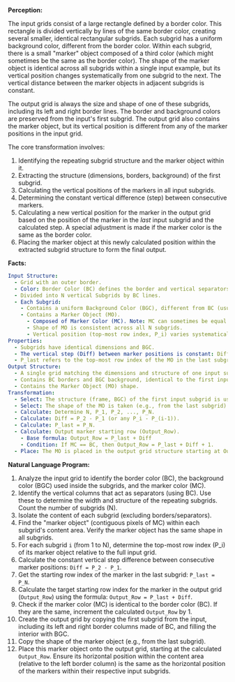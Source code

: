 **Perception:**

The input grids consist of a large rectangle defined by a border color. This rectangle is divided vertically by lines of the same border color, creating several smaller, identical rectangular subgrids. Each subgrid has a uniform background color, different from the border color. Within each subgrid, there is a small "marker" object composed of a third color (which might sometimes be the same as the border color). The shape of the marker object is identical across all subgrids within a single input example, but its vertical position changes systematically from one subgrid to the next. The vertical distance between the marker objects in adjacent subgrids is constant.

The output grid is always the size and shape of one of these subgrids, including its left and right border lines. The border and background colors are preserved from the input's first subgrid. The output grid also contains the marker object, but its vertical position is different from any of the marker positions in the input grid.

The core transformation involves:
1.  Identifying the repeating subgrid structure and the marker object within it.
2.  Extracting the structure (dimensions, borders, background) of the first subgrid.
3.  Calculating the vertical positions of the markers in all input subgrids.
4.  Determining the constant vertical difference (step) between consecutive markers.
5.  Calculating a new vertical position for the marker in the output grid based on the position of the marker in the *last* input subgrid and the calculated step. A special adjustment is made if the marker color is the same as the border color.
6.  Placing the marker object at this newly calculated position within the extracted subgrid structure to form the final output.

**Facts:**


```yaml
Input Structure:
  - Grid with an outer border.
  - Color: Border Color (BC) defines the border and vertical separators.
  - Divided into N vertical Subgrids by BC lines.
  - Each Subgrid:
    - Contains a uniform Background Color (BGC), different from BC (usually).
    - Contains a Marker Object (MO).
      - Composed of Marker Color (MC). Note: MC can sometimes be equal to BC.
      - Shape of MO is consistent across all N subgrids.
      - Vertical position (top-most row index, P_i) varies systematically across subgrids i=1 to N.
Properties:
  - Subgrids have identical dimensions and BGC.
  - The vertical step (Diff) between marker positions is constant: Diff = P_2 - P_1 = P_3 - P_2 = ... = P_N - P_(N-1).
  - P_last refers to the top-most row index of the MO in the last subgrid (P_N).
Output Structure:
  - A single grid matching the dimensions and structure of one input subgrid (including vertical BC borders).
  - Contains BC borders and BGC background, identical to the first input subgrid.
  - Contains the Marker Object (MO) shape.
Transformation:
  - Select: The structure (frame, BGC) of the first input subgrid is used as the base for the output.
  - Select: The shape of the MO is taken (e.g., from the last subgrid).
  - Calculate: Determine N, P_1, P_2, ..., P_N.
  - Calculate: Diff = P_2 - P_1 (or any P_i - P_(i-1)).
  - Calculate: P_last = P_N.
  - Calculate: Output marker starting row (Output_Row).
    - Base formula: Output_Row = P_last + Diff
    - Condition: If MC == BC, then Output_Row = P_last + Diff + 1.
  - Place: The MO is placed in the output grid structure starting at Output_Row. The horizontal position relative to the subgrid's content area is maintained.
```


**Natural Language Program:**

1.  Analyze the input grid to identify the border color (BC), the background color (BGC) used inside the subgrids, and the marker color (MC).
2.  Identify the vertical columns that act as separators (using BC). Use these to determine the width and structure of the repeating subgrids. Count the number of subgrids (N).
3.  Isolate the content of each subgrid (excluding borders/separators).
4.  Find the "marker object" (contiguous pixels of MC) within each subgrid's content area. Verify the marker object has the same shape in all subgrids.
5.  For each subgrid `i` (from 1 to N), determine the top-most row index (P_i) of its marker object relative to the full input grid.
6.  Calculate the constant vertical step difference between consecutive marker positions: `Diff = P_2 - P_1`.
7.  Get the starting row index of the marker in the last subgrid: `P_last = P_N`.
8.  Calculate the target starting row index for the marker in the output grid (`Output_Row`) using the formula: `Output_Row = P_last + Diff`.
9.  Check if the marker color (MC) is identical to the border color (BC). If they are the same, increment the calculated `Output_Row` by 1.
10. Create the output grid by copying the first subgrid from the input, including its left and right border columns made of BC, and filling the interior with BGC.
11. Copy the shape of the marker object (e.g., from the last subgrid).
12. Place this marker object onto the output grid, starting at the calculated `Output_Row`. Ensure its horizontal position within the content area (relative to the left border column) is the same as the horizontal position of the markers within their respective input subgrids.
